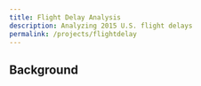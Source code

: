 ```yaml
---
title: Flight Delay Analysis
description: Analyzing 2015 U.S. flight delays
permalink: /projects/flightdelay
---
```

## Background
